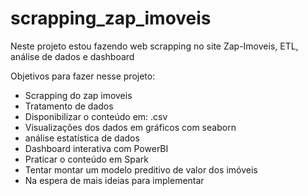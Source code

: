 # scrapping_zap_imoveis
Neste projeto estou fazendo web scrapping no site Zap-Imoveis, ETL, análise de dados e dashboard 


Objetivos para fazer nesse projeto:

* Scrapping do zap imoveis
* Tratamento de dados
* Disponibilizar o conteúdo em: .csv 
* Visualizações dos dados em gráficos com seaborn
* análise estatística de dados
* Dashboard interativa com PowerBI
* Praticar o conteúdo em Spark
* Tentar montar um modelo preditivo de valor dos imóveis
* Na espera de mais ideias para implementar
